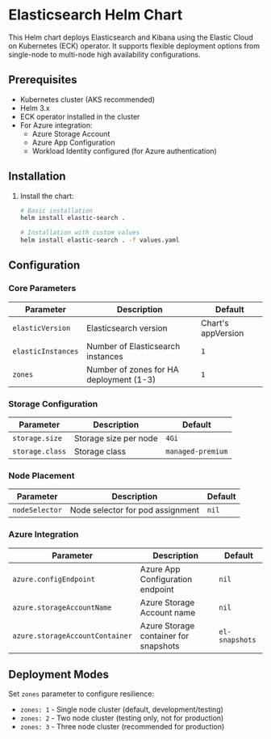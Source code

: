 # Elasticsearch Helm Chart

This Helm chart deploys Elasticsearch and Kibana using the Elastic Cloud on Kubernetes (ECK) operator. It supports flexible deployment options from single-node to multi-node high availability configurations.


## Prerequisites

- Kubernetes cluster (AKS recommended)
- Helm 3.x
- ECK operator installed in the cluster
- For Azure integration:
  - Azure Storage Account
  - Azure App Configuration
  - Workload Identity configured (for Azure authentication)

## Installation

1. Install the chart:
   ```bash
   # Basic installation
   helm install elastic-search .

   # Installation with custom values
   helm install elastic-search . -f values.yaml
   ```

## Configuration

### Core Parameters

| Parameter | Description | Default |
|-----------|-------------|---------|
| `elasticVersion` | Elasticsearch version | Chart's appVersion |
| `elasticInstances` | Number of Elasticsearch instances | `1` |
| `zones` | Number of zones for HA deployment (1-3) | `1` |

### Storage Configuration

| Parameter | Description | Default |
|-----------|-------------|---------|
| `storage.size` | Storage size per node | `4Gi` |
| `storage.class` | Storage class | `managed-premium` |

### Node Placement

| Parameter | Description | Default |
|-----------|-------------|---------|
| `nodeSelector` | Node selector for pod assignment | `nil` |

### Azure Integration

| Parameter | Description | Default |
|-----------|-------------|---------|
| `azure.configEndpoint` | Azure App Configuration endpoint | `nil` |
| `azure.storageAccountName` | Azure Storage Account name | `nil` |
| `azure.storageAccountContainer` | Azure Storage container for snapshots | `el-snapshots` |

## Deployment Modes

Set `zones` parameter to configure resilience:

- `zones: 1` - Single node cluster (default, development/testing)
- `zones: 2` - Two node cluster (testing only, not for production)
- `zones: 3` - Three node cluster (recommended for production)